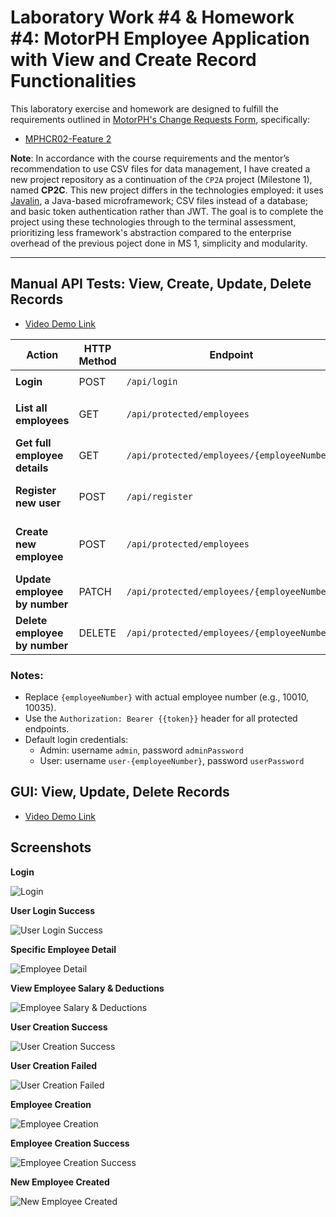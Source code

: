 # Laboratory Work #4 & Homework #4: MotorPH Employee Application with View and Create Record Functionalities

This laboratory exercise and homework are designed to fulfill the requirements outlined in [MotorPH's Change Requests Form](https://docs.google.com/spreadsheets/d/1AHv2ht0gqcOINH_yn08s8NBn5DFM-7RIhZlnDWJyEpU/edit?usp=sharing), specifically:

- [MPHCR02-Feature 2](https://docs.google.com/spreadsheets/d/1AHv2ht0gqcOINH_yn08s8NBn5DFM-7RIhZlnDWJyEpU/edit?gid=1902740868#gid=1902740868)

**Note**:
In accordance with the course requirements and the mentor’s recommendation to use CSV files for data management, I have created a new project repository as a continuation of the `CP2A` project (Milestone 1), named **CP2C**. This new project differs in the technologies employed: it uses [Javalin](https://javalin.io), a Java-based microframework; CSV files instead of a database; and basic token authentication rather than JWT. The goal is to complete the project using these technologies through to the terminal assessment, prioritizing less framework's abstraction compared to the enterprise overhead of the previous poject done in MS 1, simplicity and modularity.

---

## Manual API Tests: View, Create, Update, Delete Records

- [Video Demo Link](https://drive.google.com/file/d/1XRpQnfmdIi2cGKM86hdhWbnOZowG5QN0/view?usp=sharing)

| **Action**                    | **HTTP Method** | **Endpoint**                                | **Auth Required**  | **Request Body Example / Notes**                                                                                     |
| ----------------------------- | --------------- | ------------------------------------------- | ------------------ | -------------------------------------------------------------------------------------------------------------------- |
| **Login**                     | POST            | `/api/login`                                | No                 | `{ "username": "user-10034", "password": "userPassword" }`                                                           |
| **List all employees**        | GET             | `/api/protected/employees`                  | Yes (Bearer Token) | None                                                                                                                 |
| **Get full employee details** | GET             | `/api/protected/employees/{employeeNumber}` | Yes (Bearer Token) | Example: `/api/protected/employees/10010`                                                                            |
| **Register new user**         | POST            | `/api/register`                             | Yes (Bearer Token) | `{ "username": "user-10035", "password": "userPassword#" }`                                                          |
| **Create new employee**       | POST            | `/api/protected/employees`                  | Yes (Bearer Token) | Detailed employee JSON including employeeNumber, name, birthday, address, phone, IDs, status, position, salary, etc. |
| **Update employee by number** | PATCH           | `/api/protected/employees/{employeeNumber}` | Yes (Bearer Token) | Partial update JSON, e.g., `{ "firstName": "Juan", "lastName": "Dela Cruz" }`                                        |
| **Delete employee by number** | DELETE          | `/api/protected/employees/{employeeNumber}` | Yes (Bearer Token) | No body                                                                                                              |

### Notes:

- Replace `{employeeNumber}` with actual employee number (e.g., 10010, 10035).
- Use the `Authorization: Bearer {{token}}` header for all protected endpoints.
- Default login credentials:
  - Admin: username `admin`, password `adminPassword`
  - User: username `user-{employeeNumber}`, password `userPassword`

## GUI: View, Update, Delete Records

- [Video Demo Link](https://drive.google.com/file/d/1OP4RsoPZEO3RLHX1VDMBomlUhFdAqS64/view?usp=sharing)

## Screenshots

**Login**

![Login](https://drive.google.com/uc?id=1ohgES3a6N0AZIaeIuxPXC5b2H82aoz0U)

**User Login Success**

![User Login Success](https://drive.google.com/uc?id=1Jcwtfic-fpPo4a0FXY6Xzs0QmQWXvcLh)

**Specific Employee Detail**

![Employee Detail](https://drive.google.com/uc?id=1tMgunhip_L6iUns_3rFHmYQsdjbsZKTs)

**View Employee Salary & Deductions**

![Employee Salary & Deductions](https://drive.google.com/uc?id=1zovo2NDst4qfwbqOClFlbvuuIReDRXQp)

**User Creation Success**

![User Creation Success](https://drive.google.com/uc?id=1yGPfyXT2LDzfZVWKJYWmH2mBn568mcnJ)

**User Creation Failed**

![User Creation Failed](https://drive.google.com/uc?id=1z0R5fujrD61bmL2htYC76u4RjXPtT75w)

**Employee Creation**

![Employee Creation](https://drive.google.com/uc?id=1su2q8-ROciQnPbV1rzIC7_prpbieL9Qr)

**Employee Creation Success**

![Employee Creation Success](https://drive.google.com/uc?id=1yuXJeG82-72IWQ30mR9FC3dfAnhonvI3)

**New Employee Created**

![New Employee Created](https://drive.google.com/uc?id=12nX5V16-gpN0n7c10pMO_xah6TM2Lo5k)